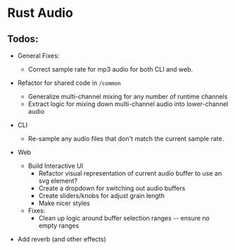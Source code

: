 # Rust Audio

## Todos:
- General Fixes:
    - Correct sample rate for mp3 audio for both CLI and web.

- Refactor for shared code in `/common`
    - Generalize multi-channel mixing for any number of runtime channels
    - Extract logic for mixing down multi-channel audio into lower-channel audio

- CLI
    - Re-sample any audio files that don't match the current sample rate.

- Web
    - Build Interactive UI
        - Refactor visual representation of current audio buffer to use an svg <path /> element?
        - Create a dropdown for switching out audio buffers
        - Create sliders/knobs for adjust grain length
        - Make nicer styles
    - Fixes:
        - Clean up logic around buffer selection ranges -- ensure no empty ranges

- Add reverb (and other effects)